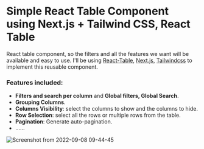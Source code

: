 # Simple React Table Component using Next.js + Tailwind CSS, React Table

React table component, so the filters and all the features we want will be available and easy to use.
I'll be using [React-Table](https://tanstack.com/table/v8), [Next.js](https://nextjs.org/), [Tailwindcss](https://tailwindcss.com/) to implement this reusable component.

### Features included:

- **Filters and search per column** and **Global filters, Global Search**.
- **Grouping Columns**.
- **Columns Visibility**: select the columns to show and the columns to hide.
- **Row Selection**: select all the rows or multiple rows from the table.
- **Pagination**: Generate auto-pagination.
- ......

![Screenshot from 2022-09-08 09-44-45](https://user-images.githubusercontent.com/35114389/189077807-55f7cee1-61ec-477a-8c3f-3db026539f99.png)
